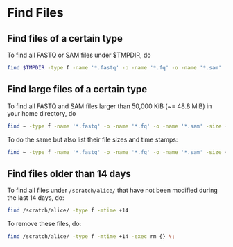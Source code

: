 # Find Files

## Find files of a certain type

To find all FASTQ or SAM files under $TMPDIR, do
```sh
find $TMPDIR -type f -name '*.fastq' -o -name '*.fq' -o -name '*.sam'
```

## Find large files of a certain type

To find all FASTQ and SAM files larger than 50,000 KiB (~= 48.8 MiB) in your home directory, do
```sh
find ~ -type f -name '*.fastq' -o -name '*.fq' -o -name '*.sam' -size +50000k
```

To do the same but also list their file sizes and time stamps:
```sh
find ~ -type f -name '*.fastq' -o -name '*.fq' -o -name '*.sam' -size +50000k -exec ls -lh {} \; | awk '{ print $9 ": " $5 " (" $6 " " $7 " " $8 ")" }'
```

## Find files older than 14 days

To find all files under `/scratch/alice/` that have not been modified during the last 14 days, do:
```sh
find /scratch/alice/ -type f -mtime +14
```

To remove these files, do:
```sh
find /scratch/alice/ -type f -mtime +14 -exec rm {} \;
```

